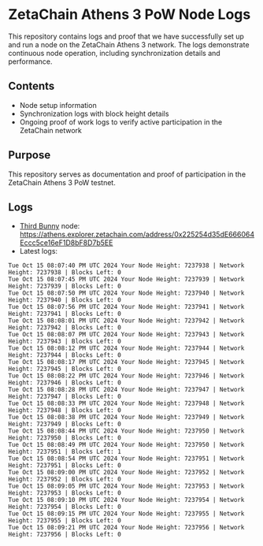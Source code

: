 # ZetaChain Athens 3 PoW Node Logs
This repository contains logs and proof that we have successfully set up and run a node on the ZetaChain Athens 3 network. The logs demonstrate continuous node operation, including synchronization details and performance.

## Contents
- Node setup information
- Synchronization logs with block height details
- Ongoing proof of work logs to verify active participation in the ZetaChain network

## Purpose
This repository serves as documentation and proof of participation in the ZetaChain Athens 3 PoW testnet.

## Logs

- [Third Bunny](https://thirdbunny.xyz/) node: https://athens.explorer.zetachain.com/address/0x225254d35dE666064Eccc5ce16eF1D8bF8D7b5EE
- Latest logs:
```
Tue Oct 15 08:07:40 PM UTC 2024 Your Node Height: 7237938 | Network Height: 7237938 | Blocks Left: 0
Tue Oct 15 08:07:45 PM UTC 2024 Your Node Height: 7237939 | Network Height: 7237939 | Blocks Left: 0
Tue Oct 15 08:07:50 PM UTC 2024 Your Node Height: 7237940 | Network Height: 7237940 | Blocks Left: 0
Tue Oct 15 08:07:56 PM UTC 2024 Your Node Height: 7237941 | Network Height: 7237941 | Blocks Left: 0
Tue Oct 15 08:08:01 PM UTC 2024 Your Node Height: 7237942 | Network Height: 7237942 | Blocks Left: 0
Tue Oct 15 08:08:07 PM UTC 2024 Your Node Height: 7237943 | Network Height: 7237943 | Blocks Left: 0
Tue Oct 15 08:08:12 PM UTC 2024 Your Node Height: 7237944 | Network Height: 7237944 | Blocks Left: 0
Tue Oct 15 08:08:17 PM UTC 2024 Your Node Height: 7237945 | Network Height: 7237945 | Blocks Left: 0
Tue Oct 15 08:08:22 PM UTC 2024 Your Node Height: 7237946 | Network Height: 7237946 | Blocks Left: 0
Tue Oct 15 08:08:28 PM UTC 2024 Your Node Height: 7237947 | Network Height: 7237947 | Blocks Left: 0
Tue Oct 15 08:08:33 PM UTC 2024 Your Node Height: 7237948 | Network Height: 7237948 | Blocks Left: 0
Tue Oct 15 08:08:38 PM UTC 2024 Your Node Height: 7237949 | Network Height: 7237949 | Blocks Left: 0
Tue Oct 15 08:08:44 PM UTC 2024 Your Node Height: 7237950 | Network Height: 7237950 | Blocks Left: 0
Tue Oct 15 08:08:49 PM UTC 2024 Your Node Height: 7237950 | Network Height: 7237951 | Blocks Left: 1
Tue Oct 15 08:08:54 PM UTC 2024 Your Node Height: 7237951 | Network Height: 7237951 | Blocks Left: 0
Tue Oct 15 08:09:00 PM UTC 2024 Your Node Height: 7237952 | Network Height: 7237952 | Blocks Left: 0
Tue Oct 15 08:09:05 PM UTC 2024 Your Node Height: 7237953 | Network Height: 7237953 | Blocks Left: 0
Tue Oct 15 08:09:10 PM UTC 2024 Your Node Height: 7237954 | Network Height: 7237954 | Blocks Left: 0
Tue Oct 15 08:09:15 PM UTC 2024 Your Node Height: 7237955 | Network Height: 7237955 | Blocks Left: 0
Tue Oct 15 08:09:21 PM UTC 2024 Your Node Height: 7237956 | Network Height: 7237956 | Blocks Left: 0
```
